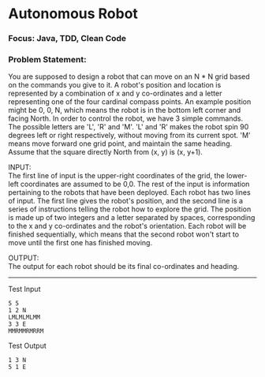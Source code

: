 # Autonomous Robot

### Focus: Java, TDD, Clean Code

### Problem Statement:
You are supposed to design a robot that can move on an N * N grid based on the commands
you give to it.
A robot's position and location is represented by a combination of x and y
co-ordinates and a letter representing one of the four cardinal compass
points. An
example position might be 0, 0, N, which means the robot is in the bottom
left corner and facing North.
In order to control the robot, we have 3 simple commands. The
possible letters are 'L', 'R' and 'M'. 'L' and 'R' makes the robot spin 90
degrees left or right respectively, without moving from its current spot.
'M' means move forward one grid point, and maintain the same heading.
Assume that the square directly North from (x, y) is (x, y+1).

INPUT:<br/>
The first line of input is the upper-right coordinates of the grid, the
lower-left coordinates are assumed to be 0,0.
The rest of the input is information pertaining to the robots that have
been deployed. Each robot has two lines of input. The first line gives the
robot's position, and the second line is a series of instructions telling
the robot how to explore the grid.
The position is made up of two integers and a letter separated by spaces,
corresponding to the x and y co-ordinates and the robot's orientation.
Each robot will be finished sequentially, which means that the second robot
won't start to move until the first one has finished moving.

OUTPUT:<br/>
The output for each robot should be its final co-ordinates and heading.

<hr/>

Test Input
```
5 5
1 2 N
LMLMLMLMM
3 3 E
MMRMMRMRRM
```
Test Output
```
1 3 N
5 1 E
```

